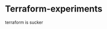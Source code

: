 # Terraform-experiments

terraform is sucker

<!-- first clone to your repo and cd to your git repo not the folder you created.

so, you can see your main branch

crate a feature and checkout to the branch and follow the following commands 

git status
git add .
git commit -m "message"
git push origin features

if it doesnt go through first set your main as origin 

git remote set-url origin <URL> -->
